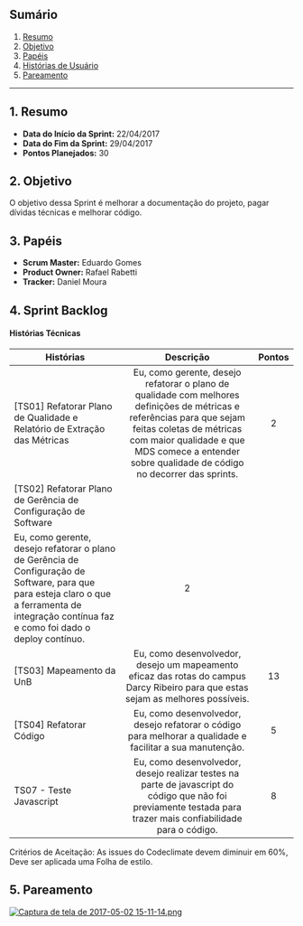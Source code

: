 
## Sumário
1. [Resumo](#1-Resumo)
2. [Objetivo](#2-Objetivo)
3. [Papéis](#3-Papéis)
4. [Histórias de Usuário](#4-Histórias)
5. [Pareamento](#5-Pareamento)

***
## 1. Resumo

* **Data do Início da Sprint:** 22/04/2017
* **Data do Fim da Sprint:** 29/04/2017
* **Pontos Planejados:** 30

## 2. Objetivo

O objetivo dessa Sprint é melhorar a documentação do projeto, pagar dívidas técnicas e melhorar código.

## 3. Papéis

* **Scrum Master:** Eduardo Gomes
* **Product Owner:** Rafael Rabetti
* **Tracker:** Daniel Moura

## 4. Sprint Backlog

#### **Histórias Técnicas**

| Histórias | Descrição | Pontos |
| ------- | :----: |  :----: |
|[TS01] Refatorar Plano de Qualidade e Relatório de Extração das Métricas|Eu, como gerente,  desejo refatorar o plano de qualidade com melhores definições de métricas e referências para que sejam feitas coletas de métricas com maior qualidade e que MDS comece a entender sobre qualidade de código no decorrer das sprints.|2|
|[TS02] Refatorar Plano de Gerência de Configuração de Software|
Eu, como gerente, desejo refatorar o plano de Gerência de Configuração de Software, para que para esteja claro o que a ferramenta de integração contínua faz e como foi dado o deploy contínuo.|2|
|[TS03] Mapeamento da UnB|Eu, como desenvolvedor, desejo um mapeamento eficaz das rotas do campus Darcy Ribeiro para que estas sejam as melhores possíveis.|13|
|[TS04] Refatorar Código|Eu, como desenvolvedor, desejo refatorar o código para melhorar a qualidade e facilitar a sua manutenção.|5|
|TS07 - Teste Javascript|Eu, como desenvolvedor, desejo realizar testes na parte de javascript do código que não foi previamente testada para trazer mais confiabilidade para o código.|8|

Critérios de Aceitação: As issues do Codeclimate devem diminuir em 60%, Deve ser aplicada uma Folha de estilo.


## 5. Pareamento
[![Captura de tela de 2017-05-02 15-11-14.png](https://s23.postimg.org/gp26dlwff/Captura_de_tela_de_2017-05-02_15-11-14.png)](https://postimg.org/image/74ijqq73b/)
